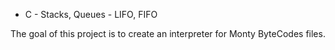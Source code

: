* C - Stacks, Queues - LIFO, FIFO

The goal of this project is to create an interpreter for Monty ByteCodes files.
